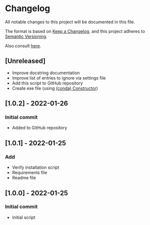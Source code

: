 # Changelog

All notable changes to this project will be documented in this file.

The format is based on [Keep a Changelog](https://keepachangelog.com/en/1.0.0/),
and this project adheres to [Semantic Versioning](https://semver.org/spec/v2.0.0.html).

Also consult [here](https://github.com/markdown-it/markdown-it/edit/master/CHANGELOG.md).

## [Unreleased]
- Improve docstring documentation
- Improve list of entries to ignore via settings file
- Add this script to GitHub repository
- Create exe file (using [(conda) Constructor](https://github.com/conda/constructor))


## [1.0.2] - 2022-01-26
### Initial commit
- Added to GitHub repository

## [1.0.1] - 2022-01-25
### Add
- Verify installation script
- Requirements file
- Readme file

## [1.0.0] - 2022-01-25
### Initial commit
- Initial script
